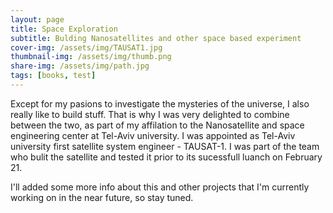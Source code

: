 ```yaml
---
layout: page
title: Space Exploration
subtitle: Bulding Nanosatellites and other space based experiment
cover-img: /assets/img/TAUSAT1.jpg
thumbnail-img: /assets/img/thumb.png
share-img: /assets/img/path.jpg
tags: [books, test]
---
```


Except for my pasions to investigate the mysteries of the universe, I also really like to build stuff. That is why I was very delighted to combine between the two, as part of my affilation to the Nanosatellite and space engineering center at Tel-Aviv university. I was appointed as Tel-Aviv university first satellite system engineer - TAUSAT-1. I was part of the team who bulit the satellite and tested it prior to its sucessfull luanch on February 21.

I'll added some more info about this and other projects that I'm currently working on in the near future, so stay tuned.
